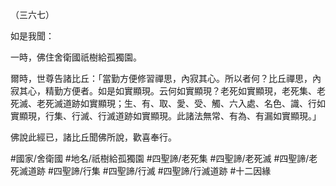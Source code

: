 （三六七）

如是我聞：

一時，佛住舍衛國祇樹給孤獨園。

爾時，世尊告諸比丘：「當勤方便修習禪思，內寂其心。所以者何？比丘禪思，內寂其心，精勤方便者。如是如實顯現。云何如實顯現？老死如實顯現，老死集、老死滅、老死滅道跡如實顯現；生、有、取、愛、受、觸、六入處、名色、識、行如實顯現，行集、行滅、行滅道跡如實顯現。此諸法無常、有為、有漏如實顯現。」

佛說此經已，諸比丘聞佛所說，歡喜奉行。

#國家/舍衛國
#地名/祇樹給孤獨園
#四聖諦/老死集
#四聖諦/老死滅
#四聖諦/老死滅道跡
#四聖諦/行集
#四聖諦/行滅
#四聖諦/行滅道跡
#十二因緣
